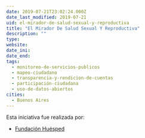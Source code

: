 ```yaml
---
date: 2019-07-21T23:02:24.000Z
date_last_modified: 2019-07-21
uid: el-mirador-de-salud-sexual-y-reproductiva
title: "El Mirador De Salud Sexual Y Reproductiva"
description: ""
type: 
website: 
date_ini: 
date_end: 
tags:
  - monitoreo-de-servicios-publicos
  - mapeo-ciudadano
  - transparencia-y-rendicion-de-cuentas
  - participación-ciudadana
  - uso-de-datos-abiertos
cities: 
  - Buenos Aires
---
```


Esta iniciativa fue realizada por:

- [Fundación Huésped](/organizaciones/fundacion-huesped)
